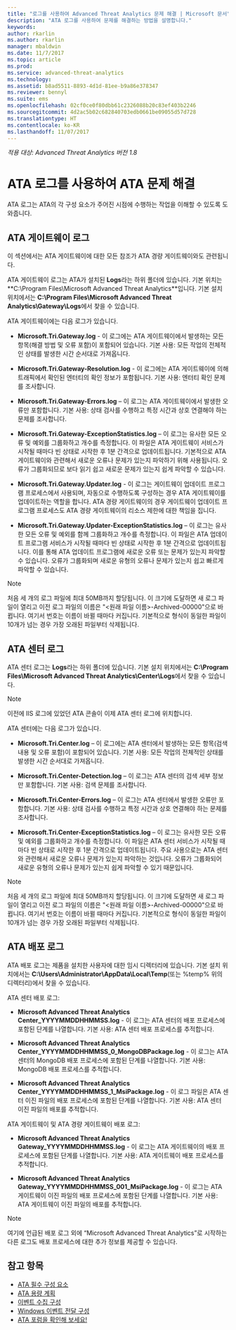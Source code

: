 ```yaml
---
title: "로그를 사용하여 Advanced Threat Analytics 문제 해결 | Microsoft 문서"
description: "ATA 로그를 사용하여 문제를 해결하는 방법을 설명합니다."
keywords: 
author: rkarlin
ms.author: rkarlin
manager: mbaldwin
ms.date: 11/7/2017
ms.topic: article
ms.prod: 
ms.service: advanced-threat-analytics
ms.technology: 
ms.assetid: b8ad5511-8893-4d1d-81ee-b9a86e378347
ms.reviewer: bennyl
ms.suite: ems
ms.openlocfilehash: 02cf0ce0f80dbb61c2326088b20c83ef403b2246
ms.sourcegitcommit: 4d2ac5b02c682840703edb0661be09055d57d728
ms.translationtype: HT
ms.contentlocale: ko-KR
ms.lasthandoff: 11/07/2017
---
```

*적용 대상: Advanced Threat Analytics 버전 1.8*



# <a name="troubleshooting-ata-using-the-ata-logs"></a>ATA 로그를 사용하여 ATA 문제 해결
ATA 로그는 ATA의 각 구성 요소가 주어진 시점에 수행하는 작업을 이해할 수 있도록 도와줍니다.

## <a name="ata-gateway-logs"></a>ATA 게이트웨이 로그
이 섹션에서는 ATA 게이트웨이에 대한 모든 참조가 ATA 경량 게이트웨이와도 관련됩니다. 

ATA 게이트웨이 로그는 ATA가 설치된 **Logs**라는 하위 폴더에 있습니다. 기본 위치는 **C:\Program Files\Microsoft Advanced Threat Analytics\**입니다. 기본 설치 위치에서는 **C:\Program Files\Microsoft Advanced Threat Analytics\Gateway\Logs**에서 찾을 수 있습니다.

ATA 게이트웨이에는 다음 로그가 있습니다.

-   **Microsoft.Tri.Gateway.log** - 이 로그에는 ATA 게이트웨이에서 발생하는 모든 항목(해결 방법 및 오류 포함)이 포함되어 있습니다. 기본 사용: 모든 작업의 전체적인 상태를 발생한 시간 순서대로 가져옵니다.

-   **Microsoft.Tri.Gateway-Resolution.log** - 이 로그에는 ATA 게이트웨이에 의해 트래픽에서 확인된 엔터티의 확인 정보가 포함됩니다. 기본 사용: 엔터티 확인 문제를 조사합니다.

-   **Microsoft.Tri.Gateway-Errors.log** – 이 로그는 ATA 게이트웨이에서 발생한 오류만 포함합니다. 기본 사용: 상태 검사를 수행하고 특정 시간과 상호 연결해야 하는 문제를 조사합니다.

-   **Microsoft.Tri.Gateway-ExceptionStatistics.log** – 이 로그는 유사한 모든 오류 및 예외를 그룹화하고 개수를 측정합니다.
    이 파일은 ATA 게이트웨이 서비스가 시작될 때마다 빈 상태로 시작한 후 1분 간격으로 업데이트됩니다. 기본적으로 ATA 게이트웨이와 관련해서 새로운 오류나 문제가 있는지 파악하기 위해 사용됩니다. 오류가 그룹화되므로 보다 읽기 쉽고 새로운 문제가 있는지 쉽게 파악할 수 있습니다.
-   **Microsoft.Tri.Gateway.Updater.log** - 이 로그는 게이트웨이 업데이트 프로그램 프로세스에서 사용되며, 자동으로 수행하도록 구성하는 경우 ATA 게이트웨이를 업데이트하는 역할을 합니다. ATA 경량 게이트웨이의 경우 게이트웨이 업데이트 프로그램 프로세스도 ATA 경량 게이트웨이의 리소스 제한에 대한 책임을 집니다.
-   **Microsoft.Tri.Gateway.Updater-ExceptionStatistics.log** – 이 로그는 유사한 모든 오류 및 예외를 함께 그룹화하고 개수를 측정합니다. 이 파일은 ATA 업데이트 프로그램 서비스가 시작될 때마다 빈 상태로 시작한 후 1분 간격으로 업데이트됩니다. 이를 통해 ATA 업데이트 프로그램에 새로운 오류 또는 문제가 있는지 파악할 수 있습니다. 오류가 그룹화되며 새로운 유형의 오류나 문제가 있는지 쉽고 빠르게 파악할 수 있습니다.

> [!NOTE]
> 처음 세 개의 로그 파일에 최대 50MB까지 할당됩니다. 이 크기에 도달하면 새 로그 파일이 열리고 이전 로그 파일의 이름은 "&lt;원래 파일 이름&gt;-Archived-00000"으로 바뀝니다. 여기서 번호는 이름이 바뀔 때마다 커집니다. 기본적으로 형식이 동일한 파일이 10개가 넘는 경우 가장 오래된 파일부터 삭제됩니다.

## <a name="ata-center-logs"></a>ATA 센터 로그
ATA 센터 로그는 **Logs**라는 하위 폴더에 있습니다. 기본 설치 위치에서는 **C:\Program Files\Microsoft Advanced Threat Analytics\Center\Logs**에서 찾을 수 있습니다.
> [!Note]
> 이전에 IIS 로그에 있었던 ATA 콘솔이 이제 ATA 센터 로그에 위치합니다.

ATA 센터에는 다음 로그가 있습니다.

-   **Microsoft.Tri.Center.log** – 이 로그에는 ATA 센터에서 발생하는 모든 항목(검색 내용 및 오류 포함)이 포함되어 있습니다. 기본 사용: 모든 작업의 전체적인 상태를 발생한 시간 순서대로 가져옵니다.

-   **Microsoft.Tri.Center-Detection.log** – 이 로그는 ATA 센터의 검색 세부 정보만 포함합니다. 기본 사용: 검색 문제를 조사합니다.

-   **Microsoft.Tri.Center-Errors.log** – 이 로그는 ATA 센터에서 발생한 오류만 포함합니다. 기본 사용: 상태 검사를 수행하고 특정 시간과 상호 연결해야 하는 문제를 조사합니다.

-   **Microsoft.Tri.Center-ExceptionStatistics.log** – 이 로그는 유사한 모든 오류 및 예외를 그룹화하고 개수를 측정합니다.
    이 파일은 ATA 센터 서비스가 시작될 때마다 빈 상태로 시작한 후 1분 간격으로 업데이트됩니다. 주요 사용으로는 ATA 센터와 관련해서 새로운 오류나 문제가 있는지 파악하는 것입니다. 오류가 그룹화되어 새로운 유형의 오류나 문제가 있는지 쉽게 파악할 수 있기 때문입니다.

> [!NOTE]
> 처음 세 개의 로그 파일에 최대 50MB까지 할당됩니다. 이 크기에 도달하면 새 로그 파일이 열리고 이전 로그 파일의 이름은 "&lt;원래 파일 이름&gt;-Archived-00000"으로 바뀝니다. 여기서 번호는 이름이 바뀔 때마다 커집니다. 기본적으로 형식이 동일한 파일이 10개가 넘는 경우 가장 오래된 파일부터 삭제됩니다.


## <a name="ata-deployment-logs"></a>ATA 배포 로그
ATA 배포 로그는 제품을 설치한 사용자에 대한 임시 디렉터리에 있습니다. 기본 설치 위치에서는 **C:\Users\Administrator\AppData\Local\Temp**(또는 %temp% 위의 디렉터리)에서 찾을 수 있습니다.

ATA 센터 배포 로그:

-   **Microsoft Advanced Threat Analytics Center_YYYYMMDDHHMMSS.log** - 이 로그는 ATA 센터의 배포 프로세스에 포함된 단계를 나열합니다. 기본 사용: ATA 센터 배포 프로세스를 추적합니다.

-   **Microsoft Advanced Threat Analytics Center_YYYYMMDDHHMMSS_0_MongoDBPackage.log** - 이 로그는 ATA 센터의 MongoDB 배포 프로세스에 포함된 단계를 나열합니다. 기본 사용: MongoDB 배포 프로세스를 추적합니다.

-   **Microsoft Advanced Threat Analytics Center_YYYYMMDDHHMMSS_1_MsiPackage.log** - 이 로그 파일은 ATA 센터 이진 파일의 배포 프로세스에 포함된 단계를 나열합니다. 기본 사용: ATA 센터 이진 파일의 배포를 추적합니다.

ATA 게이트웨이 및 ATA 경량 게이트웨이 배포 로그:

-   **Microsoft Advanced Threat Analytics Gateway_YYYYMMDDHHMMSS.log** - 이 로그는 ATA 게이트웨이의 배포 프로세스에 포함된 단계를 나열합니다. 기본 사용: ATA 게이트웨이 배포 프로세스를 추적합니다.

-   **Microsoft Advanced Threat Analytics Gateway_YYYYMMDDHHMMSS_001_MsiPackage.log** - 이 로그는 ATA 게이트웨이 이진 파일의 배포 프로세스에 포함된 단계를 나열합니다. 기본 사용: ATA 게이트웨이 이진 파일의 배포를 추적합니다.


> [!NOTE] 
> 여기에 언급된 배포 로그 외에 “Microsoft Advanced Threat Analytics”로 시작하는 다른 로그도 배포 프로세스에 대한 추가 정보를 제공할 수 있습니다.


## <a name="see-also"></a>참고 항목
- [ATA 필수 구성 요소](ata-prerequisites.md)
- [ATA 용량 계획](ata-capacity-planning.md)
- [이벤트 수집 구성](configure-event-collection.md)
- [Windows 이벤트 전달 구성](configure-event-collection.md#configuring-windows-event-forwarding)
- [ATA 포럼을 확인해 보세요!](https://social.technet.microsoft.com/Forums/security/home?forum=mata)
